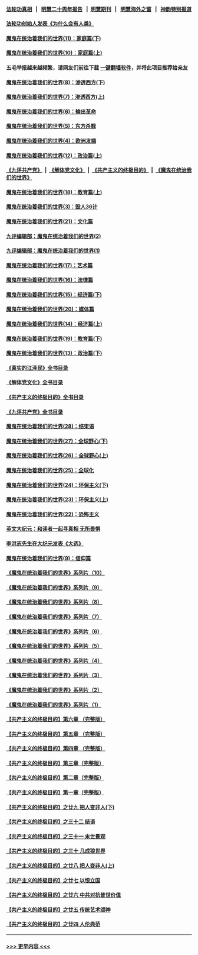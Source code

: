 #### [法轮功真相](https://github.com/gfw-breaker/truth/blob/master/README.md?t=0) &nbsp;&nbsp;|&nbsp;&nbsp; [明慧二十周年报告](https://github.com/gfw-breaker/mh-reports/blob/master/README.md?t=0) &nbsp;&nbsp;|&nbsp;&nbsp;[明慧期刊](https://github.com/gfw-breaker/mh-qikan) &nbsp;&nbsp;|&nbsp;&nbsp; [明慧海外之窗](https://github.com/gfw-breaker/mh-news/blob/master/README.md?t=0) &nbsp;&nbsp;|&nbsp;&nbsp; [神韵特别报道](https://github.com/gfw-breaker/mh-news/blob/master/shenyun.md?t=0)
#### [法轮功创始人发表《为什么会有人类》](../pages/nsc422/n13912117.md?t=03250343) 
#### [魔鬼在统治着我们的世界(11)：家庭篇(下)](../pages/nsc422/n10440961.md?t=03250343) 
#### [魔鬼在统治着我们的世界(10)：家庭篇(上)](../pages/nsc422/n10435448.md?t=03250343) 
#### 五毛举报越来越频繁，请网友们前往下载 [一键翻墙软件](https://github.com/gfw-breaker/ssr-accounts)，并将此项目推荐给亲友
#### [魔鬼在统治着我们的世界(8)：渗透西方(下)](../pages/nsc422/n10429603.md?t=03250343) 
#### [魔鬼在统治着我们的世界(7)：渗透西方(上)](../pages/nsc422/n10426013.md?t=03250343) 
#### [魔鬼在统治着我们的世界(6)：输出革命](../pages/nsc422/n10421536.md?t=03250343) 
#### [魔鬼在统治着我们的世界(5)：东方杀戮](../pages/nsc422/n10417707.md?t=03250343) 
#### [魔鬼在统治着我们的世界(4)：欧洲发端](../pages/nsc422/n10414890.md?t=03250343) 
#### [魔鬼在统治着我们的世界(12)：政治篇(上)](../pages/nsc422/n10444576.md?t=03250343) 
#### [《九评共产党》](https://github.com/begood0513/9ping.md/blob/master/README.md) &nbsp;|&nbsp; [《解体党文化》](../../../../jtdwh.md/blob/master/README.md)  &nbsp;|&nbsp; [《共产主义的终极目的》](../../../../gczydzjmd.md/blob/master/README.md) &nbsp;|&nbsp; [《魔鬼在统治我们的世界》](../../../../mgztzwmdsj.md/blob/master/README.md) 
#### [魔鬼在统治着我们的世界(18)：教育篇(上)](../pages/nsc422/n10526970.md?t=03250343) 
#### [魔鬼在统治着我们的世界(3)：毁人36计](../pages/nsc422/n10411583.md?t=03250343) 
#### [魔鬼在统治着我们的世界(21)：文化篇](../pages/nsc422/n10597706.md?t=03250343) 
#### [九评编辑部：魔鬼在统治着我们的世界(2)](../pages/nsc422/n10410036.md?t=03250343) 
#### [九评编辑部：魔鬼在统治着我们的世界(1)](../pages/nsc422/n10406825.md?t=03250343) 
#### [魔鬼在统治着我们的世界(17)：艺术篇](../pages/nsc422/n10499093.md?t=03250343) 
#### [魔鬼在统治着我们的世界(16)：法律篇](../pages/nsc422/n10485969.md?t=03250343) 
#### [魔鬼在统治着我们的世界(15)：经济篇(下)](../pages/nsc422/n10469975.md?t=03250343) 
#### [魔鬼在统治着我们的世界(20)：媒体篇](../pages/nsc422/n10586579.md?t=03250343) 
#### [魔鬼在统治着我们的世界(14)：经济篇(上)](../pages/nsc422/n10457370.md?t=03250343) 
#### [魔鬼在统治着我们的世界(19)：教育篇(下)](../pages/nsc422/n10564808.md?t=03250343) 
#### [魔鬼在统治着我们的世界(13)：政治篇(下)](../pages/nsc422/n10448270.md?t=03250343) 
#### [《真实的江泽民》全书目录](../pages/nsc422/n13721399.md?t=03250343) 
#### [《解体党文化》全书目录](../pages/nsc422/n13721157.md?t=03250343) 
#### [《共产主义的终极目的》全书目录](../pages/nsc422/n13721048.md?t=03250343) 
#### [《九评共产党》全书目录](../pages/nsc422/n13708085.md?t=03250343) 
#### [魔鬼在统治着我们的世界(28)：结束语](../pages/nsc422/n10936246.md?t=03250343) 
#### [魔鬼在统治着我们的世界(27)：全球野心(下)](../pages/nsc422/n10928319.md?t=03250343) 
#### [魔鬼在统治着我们的世界(26)：全球野心(上)](../pages/nsc422/n10900318.md?t=03250343) 
#### [魔鬼在统治着我们的世界(25)：全球化](../pages/nsc422/n10788205.md?t=03250343) 
#### [魔鬼在统治着我们的世界(24)：环保主义(下)](../pages/nsc422/n10695307.md?t=03250343) 
#### [魔鬼在统治着我们的世界(23)：环保主义(上)](../pages/nsc422/n10688613.md?t=03250343) 
#### [魔鬼在统治着我们的世界(22)：恐怖主义](../pages/nsc422/n10614727.md?t=03250343) 
#### [英文大纪元：和读者一起寻真相 无所畏惧](../pages/nsc422/n12542027.md?t=03250343) 
#### [李洪志先生在大纪元发表《大选》](../pages/nsc422/n12534746.md?t=03250343) 
#### [魔鬼在统治着我们的世界(9)：信仰篇](../pages/nsc422/n10432159.md?t=03250343) 
#### [《魔鬼在统治着我们的世界》系列片（10）](../pages/nsc422/n12292670.md?t=03250343) 
#### [《魔鬼在统治着我们的世界》系列片（9）](../pages/nsc422/n12290859.md?t=03250343) 
#### [《魔鬼在统治着我们的世界》系列片（8）](../pages/nsc422/n12287445.md?t=03250343) 
#### [《魔鬼在统治着我们的世界》系列片（7）](../pages/nsc422/n12283425.md?t=03250343) 
#### [《魔鬼在统治着我们的世界》系列片（6）](../pages/nsc422/n12282314.md?t=03250343) 
#### [《魔鬼在统治着我们的世界》系列片（5）](../pages/nsc422/n12281419.md?t=03250343) 
#### [《魔鬼在统治着我们的世界》系列片（4）](../pages/nsc422/n12274024.md?t=03250343) 
#### [《魔鬼在统治着我们的世界》系列片（3）](../pages/nsc422/n12271322.md?t=03250343) 
#### [《魔鬼在统治着我们的世界》系列片（2）](../pages/nsc422/n12269049.md?t=03250343) 
#### [《魔鬼在统治着我们的世界》系列片（1）](../pages/nsc422/n12267575.md?t=03250343) 
#### [【共产主义的终极目的】第六章 （完整版）](../pages/nsc422/n11428913.md?t=03250343) 
#### [【共产主义的终极目的】第五章 （完整版）](../pages/nsc422/n11428912.md?t=03250343) 
#### [【共产主义的终极目的】第四章 （完整版）](../pages/nsc422/n11428907.md?t=03250343) 
#### [【共产主义的终极目的】第三章（完整版）](../pages/nsc422/n11428848.md?t=03250343) 
#### [【共产主义的终极目的】第二章（完整版）](../pages/nsc422/n11428831.md?t=03250343) 
#### [【共产主义的终极目的】第一章（完整版）](../pages/nsc422/n11417651.md?t=03250343) 
#### [【共产主义的终极目的】之廿九 把人变非人(下)](../pages/nsc422/n11344140.md?t=03250343) 
#### [【共产主义的终极目的】之三十二 结语](../pages/nsc422/n11360535.md?t=03250343) 
#### [【共产主义的终极目的】之三十一 末世景观](../pages/nsc422/n11351129.md?t=03250343) 
#### [【共产主义的终极目的】之三十 几成狼世界](../pages/nsc422/n11348280.md?t=03250343) 
#### [【共产主义的终极目的】之廿八 把人变非人(上)](../pages/nsc422/n11340492.md?t=03250343) 
#### [【共产主义的终极目的】之廿七 以恨立国](../pages/nsc422/n11336944.md?t=03250343) 
#### [【共产主义的终极目的】之廿六 中共对抗普世价值](../pages/nsc422/n11324785.md?t=03250343) 
#### [【共产主义的终极目的】之廿五 传统艺术颂神](../pages/nsc422/n11296396.md?t=03250343) 
#### [【共产主义的终极目的】之廿四 人伦典范](../pages/nsc422/n11296397.md?t=03250343) 

----
#### [ >>> 更早内容 <<< ](../indexes/nsc422-earlier.md)
